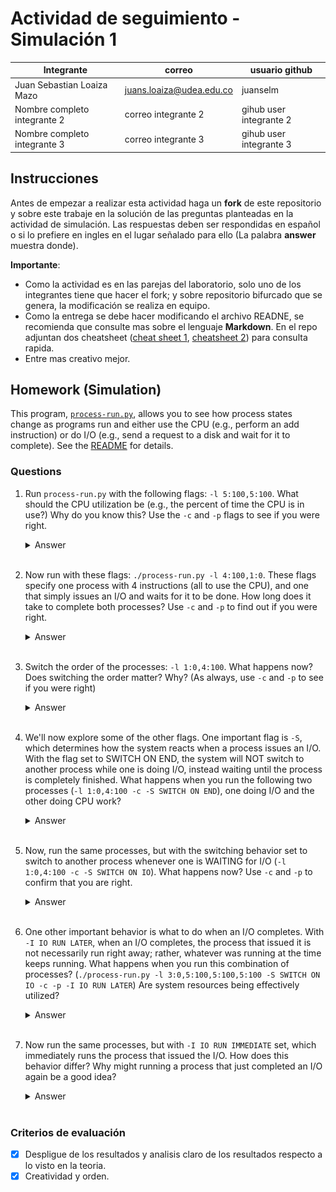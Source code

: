 # Actividad de seguimiento - Simulación 1

|Integrante|correo|usuario github|
|---|---|---|
|Juan Sebastian Loaiza Mazo|juans.loaiza@udea.edu.co|juanselm|
|Nombre completo integrante 2|correo integrante 2|gihub user integrante 2|
|Nombre completo integrante 3|correo integrante 3|gihub user integrante 3|

## Instrucciones

Antes de empezar a realizar esta actividad haga un **fork** de este repositorio y sobre este trabaje en la solución de las preguntas planteadas en la actividad de simulación. Las respuestas deben ser respondidas en español o si lo prefiere en ingles en el lugar señalado para ello (La palabra **answer** muestra donde).

**Importante**:
* Como la actividad es en las parejas del laboratorio, solo uno de los integrantes tiene que hacer el fork; y sobre repositorio bifurcado que se genera, la modificación se realiza en equipo.
* Como la entrega se debe hacer modificando el archivo READNE, se recomienda que consulte mas sobre el lenguaje **Markdown**. En el repo adjuntan dos cheatsheet ([cheat sheet 1](Markdown_Cheat_Sheet.pdf), [cheatsheet 2](markdown-cheatsheet.pdf)) para consulta rapida.
* Entre mas creativo mejor.

## Homework (Simulation)

This program, [`process-run.py`](process-run.py), allows you to see how process states change as programs run and either use the CPU (e.g., perform an add instruction) or do I/O (e.g., send a request to a disk and wait for it to complete). See the [README](https://github.com/remzi-arpacidusseau/ostep-homework/blob/master/cpu-intro/README.md) for details.

### Questions

1. Run `process-run.py` with the following flags: `-l 5:100,5:100`. What should the CPU utilization be (e.g., the percent of time the CPU is in use?) Why do you know this? Use the `-c` and `-p` flags to see if you were right.
   
   <details>
   <summary>Answer</summary>
   Coloque aqui su respuerta
   </details>
   <br>

2. Now run with these flags: `./process-run.py -l 4:100,1:0`. These flags specify one process with 4 instructions (all to use the CPU), and one that simply issues an I/O and waits for it to be done. How long does it take to complete both processes? Use `-c` and `-p` to find out if you were right. 
   
   <details>
   <summary>Answer</summary>
   Coloque aqui su respuerta
   </details>
   <br>

3. Switch the order of the processes: `-l 1:0,4:100`. What happens now? Does switching the order matter? Why? (As always, use `-c` and `-p` to see if you were right)
   
   <details>
   <summary>Answer</summary>
   Coloque aqui su respuerta
   </details>
   <br>

4. We'll now explore some of the other flags. One important flag is `-S`, which determines how the system reacts when a process issues an I/O. With the flag set to SWITCH ON END, the system will NOT switch to another process while one is doing I/O, instead waiting until the process is completely finished. What happens when you run the following two processes (`-l 1:0,4:100 -c -S SWITCH ON END`), one doing I/O and the other doing CPU work?
   
   <details>
   <summary>Answer</summary>
   <p><b>Comando</b></p>

   ```python
   python3 process-run.py -l 1:0,4:100 -c -S SWITCH_ON_END
   ```

   <img src="images/process4.png" alt="Process 5" style="display: block; margin: 0 auto; width: 80%; height: auto;">

   <br>

   ##### Explicación.

   Al ejecutat el comando anterior se simulan dos procesos:
   - **PID 0:** Este proceso ejecuta una operación de I/O.
   - **PID 1:** Este proceso ejecuta instrucciones sobre la CPU.
   - **SWITCH_ON_END:** Esta opción usada en el comando indica que solo puede ser intercambiado los procesos cuan se termine la ejecución del primero.

   <br>

   |PID|Tiempo 1|Tiempo 2-6|Tiempo 7|Tiempo 8-11|
   |---|---|---|---|---|
   |**0**|Está en ejecución con una operación de I/O.|Permanece en estado BLOCKED|Finaliza su proceso I/O|Ha finalizado (DONE).|
   |**1**|Está READY esperando su turno|Permanece READY sin ejecución.|Continua en estado Ready|Inicia ejecución en CPU hasta terminar|

   ##### Conclusión:
   El cambio de proceso solo ocurre cuando uno termina, en este caso hasta que termine el PID 0. Esto causa ineficiencia, ya que la CPU está inactiva durante el tiempo en que PID 0 está bloqueado y luego de eso el PID 1 puede iniciar su ejecución.

   </details>
   <br>

5. Now, run the same processes, but with the switching behavior set to switch to another process whenever one is WAITING for I/O (`-l 1:0,4:100 -c -S SWITCH ON IO`). What happens now? Use `-c` and `-p` to confirm that you are right.
   
   <details>
   <summary>Answer</summary>
   <p><b>Comando</b></p>

   ```python
   python3 process-run.py -l 1:0,4:100 -c -S SWITCH_ON_IO
   ```

   <img src="images/process5.png" alt="Process 5" style="display: block; margin: 0 auto; width: 80%; height: auto;">
   <br>

   ##### Explicación.

   Al ejecutat el comando anterior se simulan dos procesos:
   - **PID 0:** Este proceso ejecuta una operación de I/O.
   - **PID 1:** Este proceso ejecuta instrucciones sobre la CPU.
   - **SWITCH_ON_IO:** Cuando uno de los procesos entra en estado I/O se puede cambiar de proceso.

   <br>

   |PID|Tiempo 1|Tiempo 2-6|Tiempo 7|Tiempo 8-11|
   |---|---|---|---|---|
   |**0**|Empieza la ejecución con una operación de I/O|Se queda en estado BLOCKED esperando su I/O.|Permanece bloqueado esperando el fin de su I/O. |finaliza su proceso I/O|
   |**1**|Inicia su estado en READY|Usa la CPU (RUN: cpu) sin necesidad de que PID 0 halla terminado.|Finaliza su proceso|Ya ha finalizado su proceso|

   ##### Conclusión:
   En este caso se optimiza el uso de la CPU, ya que mientras PID 0 está bloqueado esperando la I/O, PID 1 usa la CPU, evitando tiempos muertos.

   </details>
   <br>

6. One other important behavior is what to do when an I/O completes. With `-I IO RUN LATER`, when an I/O completes, the process that issued it is not necessarily run right away; rather, whatever was running at the time keeps running. What happens when you run this combination of processes? (`./process-run.py -l 3:0,5:100,5:100,5:100 -S SWITCH ON IO -c -p -I IO RUN LATER`) Are system resources being effectively utilized?
   
   <details>
   <summary>Answer</summary>
   Coloque aqui su respuerta
   </details>
   <br>

7. Now run the same processes, but with `-I IO RUN IMMEDIATE` set, which immediately runs the process that issued the I/O. How does this behavior differ? Why might running a process that just completed an I/O again be a good idea?
   
   <details>
   <summary>Answer</summary>
   Coloque aqui su respuerta
   </details>
   <br>


### Criterios de evaluación
- [x] Despligue de los resultados y analisis claro de los resultados respecto a lo visto en la teoria.
- [x] Creatividad y orden.